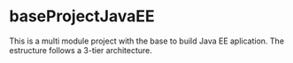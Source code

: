 # baseProjectJavaEE

This is a multi module project with the base to build Java EE aplication. The estructure follows a 3-tier architecture. 
